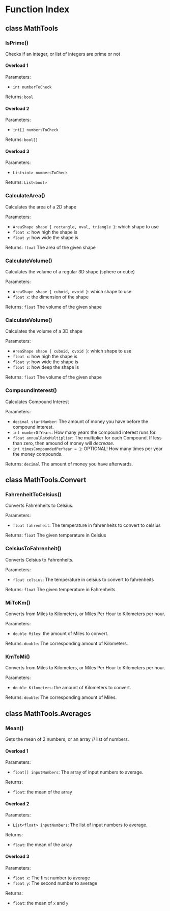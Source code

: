 ﻿# Function Index

## class MathTools
### IsPrime()
Checks if an integer, or list of integers are prime or not
#### Overload 1
Parameters:

- `int numberToCheck`

Returns: `bool`
#### Overload 2
Parameters:

- `int[] numbersToCheck`

Returns: `bool[]`
#### Overload 3
Parameters:

- `List<int> numbersToCheck`

Returns: `List<bool>`
### CalculateArea()
Calculates the area of a 2D shape

Parameters:

- `AreaShape shape { rectangle, oval, triangle }`: which shape to use
- `float x`: how high the shape is
- `float y`: how wide the shape is

Returns: `float` The area of the given shape
### CalculateVolume()
Calculates the volume of a regular 3D shape (sphere or cube)

Parameters:

- `AreaShape shape { cuboid, ovoid }`: which shape to use
- `float x`: the dimension of the shape

Returns: `float` The volume of the given shape
### CalculateVolume()
Calculates the volume of a 3D shape

Parameters:

- `AreaShape shape { cuboid, ovoid }`: which shape to use
- `float x`: how high the shape is
- `float y`: how wide the shape is
- `float z`: how deep the shape is

Returns: `float` The volume of the given shape
### CompoundInterest()
Calculates Compound Interest

Parameters:

- `decimal startNumber`: The amount of money you have before the compound interest.
- `int numberOfYears`: How many years the compound interest runs for.
- `float annualRateMultiplier`: The multiplier for each Compound. If less than zero, then amound of money will *decrease*.
- `int timesCompoundedPerYear = 1`: OPTIONAL! How many times per year the money compounds.

Returns: `decimal` The amount of money you have afterwards.
## class MathTools.Convert
### FahrenheitToCelsius()
Converts Fahrenheits to Celsius.

Parameters:

- `float fahrenheit`: The temperature in fahrenheits to convert to celsius

Returns: `float` The given temperature in Celsius
### CelsiusToFahrenheit()
Converts Celsius to Fahrenheits.

Parameters:

- `float celsius`: The temperature in celsius to convert to fahrenheits

Returns: `float` The given temperature in Fahrenheits
### MiToKm()
Converts from Miles to Kilometers, or Miles Per Hour to Kilometers per hour.

Parameters:

- `double Miles`: the amount of Miles to convert.

Returns: `double`: The corresponding amount of Kilometers.
### KmToMi()
Converts from Miles to Kilometers, or Miles Per Hour to Kilometers per hour.

Parameters:

- `double Kilometers`: the amount of Kilometers to convert.

Returns: `double`: The corresponding amount of Miles.
## class MathTools.Averages
### Mean()
Gets the mean of 2 numbers, or an array // list of numbers.
#### Overload 1
Parameters:

- `float[] inputNumbers`: The array of input numbers to average.

Returns:

- `float`: the mean of the array
#### Overload 2
Parameters:

- `List<float> inputNumbers`: The list of input numbers to average.

Returns:

- `float`: the mean of the array
#### Overload 3
Parameters:

- `float x`: The first number to average
- `float y`: The second number to average

Returns:

- `float`: the mean of `x` and `y`